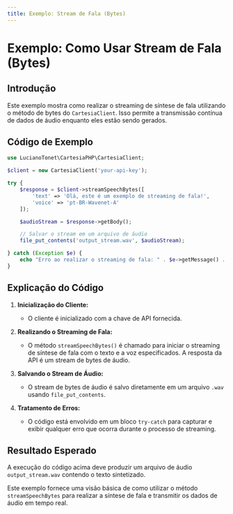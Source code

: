 ```yaml
---
title: Exemplo: Stream de Fala (Bytes)
---
```


# Exemplo: Como Usar Stream de Fala (Bytes)

## Introdução

Este exemplo mostra como realizar o streaming de síntese de fala utilizando o método de bytes do `CartesiaClient`. Isso permite a transmissão contínua de dados de áudio enquanto eles estão sendo gerados.

## Código de Exemplo

```php
use LucianoTonet\CartesiaPHP\CartesiaClient;

$client = new CartesiaClient('your-api-key');

try {
    $response = $client->streamSpeechBytes([
        'text' => 'Olá, este é um exemplo de streaming de fala!',
        'voice' => 'pt-BR-Wavenet-A'
    ]);

    $audioStream = $response->getBody();

    // Salvar o stream em um arquivo de áudio
    file_put_contents('output_stream.wav', $audioStream);

} catch (Exception $e) {
    echo "Erro ao realizar o streaming de fala: " . $e->getMessage() . PHP_EOL;
}
```

## Explicação do Código

1. **Inicialização do Cliente:**
   - O cliente é inicializado com a chave de API fornecida.

2. **Realizando o Streaming de Fala:**
   - O método `streamSpeechBytes()` é chamado para iniciar o streaming de síntese de fala com o texto e a voz especificados. A resposta da API é um stream de bytes de áudio.

3. **Salvando o Stream de Áudio:**
   - O stream de bytes de áudio é salvo diretamente em um arquivo `.wav` usando `file_put_contents`.

4. **Tratamento de Erros:**
   - O código está envolvido em um bloco `try-catch` para capturar e exibir qualquer erro que ocorra durante o processo de streaming.

## Resultado Esperado

A execução do código acima deve produzir um arquivo de áudio `output_stream.wav` contendo o texto sintetizado.

Este exemplo fornece uma visão básica de como utilizar o método `streamSpeechBytes` para realizar a síntese de fala e transmitir os dados de áudio em tempo real.
